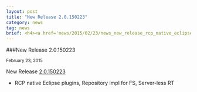 ```yaml
---
layout: post
title: "New Release 2.0.150223"
category: news
tag: news
brief: <h4><a href='news/2015/02/23/news_new_release_rcp_native_eclipse_plugins.html'>New Release 2.0.150223</a></h4> <sub class="post-info">February 23, 2015</sub></br> RCP native Eclipse plugins, Repository impl for FS, Server-less RT...<br>
---
```


###New Release 2.0.150223

<sub class="post-info">February 23, 2015</sub>
		
New Release 
[2.0.150223](https://github.com/SAP/cloud-dirigible/releases/tag/2.0.150223)
- RCP native Eclipse plugins, Repository impl for FS, Server-less RT
